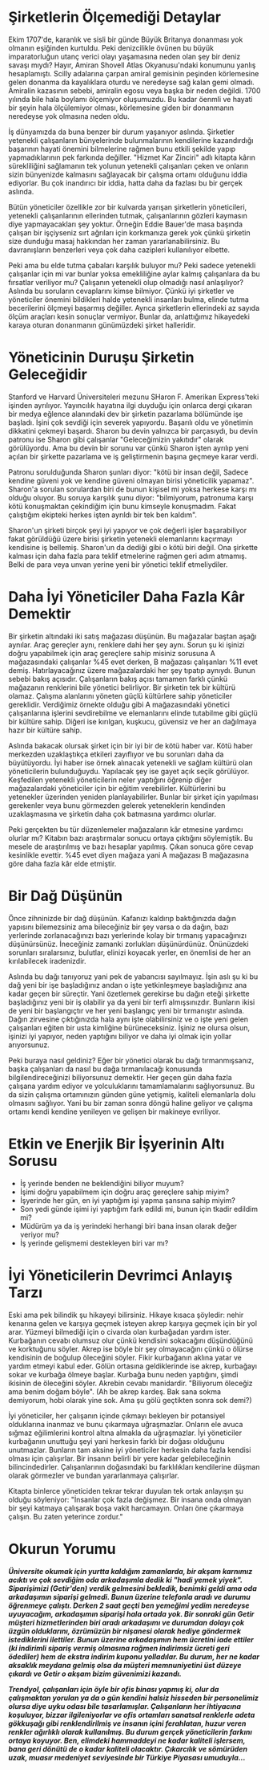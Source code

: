 # Şirketlerin Ölçemediği Detaylar
Ekim 1707'de, karanlık ve sisli bir günde Büyük Britanya donanması yok olmanın eşiğinden kurtuldu.
Peki denizcilikle övünen bu büyük imparatorluğun utanç verici olayı yaşamasına neden olan şey bir deniz savaşı mıydı?
Hayır, Amiran Shovell Atlas Okyanusu'ndaki konumunu yanlış hesaplamıştı.
Scilly adalarına çarpan amiral gemisinin peşinden körlemesine gelen donanma da kayalıklara oturdu ve neredeyse sağ kalan gemi olmadı.
Amiralin kazasının sebebi, amiralin egosu veya başka bir neden değildi.
1700 yılında bile hala boylamı ölçemiyor oluşumuzdu.
Bu kadar öenmli ve hayati bir şeyin hala ölçülemiyor olması, körlemesine giden bir donanmanın neredeyse yok olmasına neden oldu.

İş dünyamızda da buna benzer bir durum yaşanıyor aslında.
Şirketler yetenekli çalışanların bünyelerinde bulunmalarının kendilerine kazandırdığı başarının hayati önemini bilmelerine rağmen bunu etkili şekilde yapıp yapmadıklarının pek farkında değiller.
"Hizmet Kar Zinciri" adlı kitapta kârın sürekliliğini sağlamanın tek yolunun yetenekli çalışanları çeken ve onların sizin bünyenizde kalmasını sağlayacak bir çalışma ortamı olduğunu iddia ediyorlar.
Bu çok inandırıcı bir iddia, hatta daha da fazlası bu bir gerçek aslında.

Bütün yöneticiler özellikle zor bir kulvarda yarışan şirketlerin yöneticileri, yetenekli çalışanlarının ellerinden tutmak, çalışanlarının gözleri kaymasın diye yapmayacakları şey yoktur.
Örneğin Eddie Bauer'de masa başında çalışan bir işçiyseniz sırt ağrıları için korkmanıza gerek yok çünkü şirketin size dunduğu masaj hakkından her zaman yararlanabilirsiniz.
Bu davranışların benzerleri veya çok daha cazipleri kullanılıyor elbette.

Peki ama bu elde tutma çabaları karşılık buluyor mu?
Peki sadece yetenekli çalışanlar için mi var bunlar yoksa emekliliğine aylar kalmış çalışanlara da bu fırsatlar veriliyor mu?
Çalışanın yetenekli olup olmadığı nasıl anlaşılıyor?
Aslında bu soruların cevaplarını kimse bilmiyor.
Çünkü iyi şirketler ve yöneticiler önemini bildikleri halde yetenekli insanları bulma, elinde tutma becerilerini ölçmeyi başarmış değiller.
Ayrıca şirketlerin ellerindeki az sayıda ölçüm araçları kesin sonuçlar vermiyor.
Bunlar da, anlattığımız hikayedeki karaya oturan donanmanın günümüzdeki şirket halleridir.

# Yöneticinin Duruşu Şirketin Geleceğidir
Stanford ve Harvard Üniversiteleri mezunu SHaron F. Amerikan Express'teki işinden ayrılıyor.
Yayıncılık hayatına ilgi duyduğu için onlarca dergi çıkaran bir medya eğlence alanındaki dev bir şirketin pazarlama bölümünde işe başladı.
İşini çok sevdiği için severek yapıyordu.
Başarılı oldu ve yönetimin dikkatini çekmeyi başardı.
Sharon bu devin yalnızca bir parçasıydı, bu devin patronu ise Sharon gibi çalışanlar "Geleceğimizin yakıtıdır" olarak görülüyordu.
Ama bu devin bir sorunu var çünkü Sharon işten ayrılıp yeni açılan bir şirkette pazarlama ve iş geliştirmenin başına geçmeye karar verdi.

Patronu sorulduğunda Sharon şunları diyor: "kötü bir insan değil, Sadece kendine güveni yok ve kendine güveni olmayan birisi yöneticilik yapamaz".
Sharon'a sorulan sorulardan biri de bunun kişisel mi yoksa herkese karşı mı olduğu oluyor.
Bu soruya karşılık şunu diyor: "bilmiyorum, patronuma karşı kötü konuşmaktan çekindiğim için bunu kimseyle konuşmadım. Fakat çalıştığım ekipteki herkes işten ayrıldı bir tek ben kaldım".

Sharon'un şirketi birçok şeyi iyi yapıyor ve çok değerli işler başarabiliyor fakat görüldüğü üzere birisi şirketin yetenekli elemanlarını kaçırmayı kendisine iş bellemiş.
Sharon'un da dediği gibi o kötü biri değil.
Ona şirkette kalması için daha fazla para teklif etmelerine rağmen geri adım atmamış.
Belki de para veya unvan yerine yeni bir yönetici teklif etmeliydiler.

# Daha İyi Yöneticiler Daha Fazla Kâr Demektir
Bir şirketin altındaki iki satış mağazası düşünün.
Bu mağazalar baştan aşağı aynılar.
Araç gereçler aynı, renklere dahi her şey aynı.
Sorun şu ki işinizi doğru yapabilmek için araç gereçlere sahip misiniz sorusuna A mağazasındaki çalışanlar %45 evet derken, B mağazası çalışanları %11 evet demiş.
Hatırlayacağınız üzere mağazalardaki her şey tıpatıp aynıydı.
Bunun sebebi bakış açısıdır.
Çalışanların bakış açısı tamamen farklı çünkü mağazanın renklerini bile yönetici belirliyor.
Bir şirketin tek bir kültürü olamaz.
Çalışma alanlarını yöneten güçlü kültürlere sahip yöneticiler gereklidir.
Verdiğimiz örnekte olduğu gibi A mağazasındaki yönetici çalışanlarına işlerini sevdirebilme ve elemanlarını elinde tutabilme gibi güçlü bir kültüre sahip.
Diğeri ise kırılgan, kuşkucu, güvensiz ve her an dağılmaya hazır bir kültüre sahip.

Aslında bakacak olursak şirket için bir iyi bir de kötü haber var.
Kötü haber merkezden uzaklaştıkça etkileri zayıflıyor ve bu sorunları daha da büyütüyordu.
İyi haber ise örnek alınacak yetenekli ve sağlam kültürü olan yöneticilerin bulunduğuydu.
Yapılacak şey ise gayet açık seçik görülüyor.
Keşfedilen yetenekli yöneticilerin neler yaptığını öğrenip diğer mağazalardaki yöneticiler için bir eğitim verebilirler.
Kültürlerini bu yetenekler üzerinden yeniden planlayabilirler.
Bunlar bir şirket için yapılması gerekenler veya bunu görmezden gelerek yeteneklerin kendinden uzaklaşmasına ve şirketin daha çok batmasına yardımcı olurlar.

Peki gerçekten bu tür düzenlemeler mağazaların kâr etmesine yardımcı olurlar mı?
Kitabın bazı araştırmalar sonucu ortaya çıktığını söylemiştik.
Bu mesele de araştırılmış ve bazı hesaplar yapılmış.
Çıkan sonuca göre cevap kesinlikle evettir.
%45 evet diyen mağaza yani A mağazası B mağazasına göre daha fazla kâr elde etmiştir.

# Bir Dağ Düşünün
Önce zihninizde bir dağ düşünün.
Kafanızı kaldırıp baktığınızda dağın yapısını bilemezsiniz ama bileceğiniz bir şey varsa o da dağın, bazı yerlerinde zorlanacağınızı bazı yerlerinde kolay bir tırmanış yapacağınızı düşünürsünüz.
İneceğiniz zamanki zorlukları düşünürdünüz.
Önünüzdeki sorunları sıralarsınız, bulutlar, elinizi koyacak yerler, en önemlisi de her an kırılabilecek iradenizdir.

Aslında bu dağı tanıyoruz yani pek de yabancısı sayılmayız.
İşin aslı şu ki bu dağ yeni bir işe başladığınız andan o işte yetkinleşmeye başladığınız ana kadar geçen bir süreçtir.
Yani özetlemek gerekirse bu dağın eteği şirkette başladığınız yeni bir iş olabilir ya da yeni bir terfi almışsınızdır.
Bunların ikisi de yeni bir başlangıçtır ve her yeni başlangıç yeni bir tırmanıştır aslında.
Dağın zirvesine çıktığınızda hala aynı işte olabilirsiniz ve o işte yeni gelen çalışanları eğiten bir usta kimliğine bürüneceksiniz.
İşiniz ne olursa olsun, işinizi iyi yapıyor, neden yaptığını biliyor ve daha iyi olmak için yollar arıyorsunuz.

Peki buraya nasıl geldiniz?
Eğer bir yönetici olarak bu dağı tırmanmışsanız, başka çalışanları da nasıl bu dağa tırmanılacağı konusunda bilgilendireceğinizi biliyorsunuz demektir.
Her geçen gün daha fazla çalışana yardım ediyor ve yolculuklarını tamamlamalarını sağlıyorsunuz.
Bu da sizin çalışma ortamınızın günden güne yetişmiş, kaliteli elemanlarla dolu olmasını sağlıyor.
Yani bu bir zaman sonra döngü haline geliyor ve çalışma ortamı kendi kendine yenileyen ve gelişen bir makineye evriliyor.

# Etkin ve Enerjik Bir İşyerinin Altı Sorusu
* İş yerinde benden ne beklendiğini biliyor muyum?
* İşimi doğru yapabilmem için doğru araç gereçlere sahip miyim?
* İşyerinde her gün, en iyi yaptığım işi yapma şansına sahip miyim?
* Son yedi günde işimi iyi yaptığım fark edildi mi, bunun için tkadir edildim mi?
* Müdürüm ya da iş yerindeki herhangi biri bana insan olarak değer veriyor mu?
* İş yerinde gelişmemi destekleyen biri var mı?

# İyi Yöneticilerin Devrimci Anlayış Tarzı
Eski ama pek bilindik şu hikayeyi bilirsiniz.
Hikaye kısaca şöyledir: nehir kenarına gelen ve karşıya geçmek isteyen akrep karşıya geçmek için bir yol arar.
Yüzmeyi bilmediği için o civarda olan kurbağadan yardım ister.
Kurbağanın cevabı olumsuz olur çünkü kendisini sokacağını düşündüğünü ve korktuğunu söyler.
Akrep ise böyle bir şey olmayacağını çünkü o ölürse kendisinin de boğulup öleceğini söyler.
Fikir kurbağanın aklına yatar ve yardım etmeyi kabul eder.
Gölün ortasına geldiklerinde ise akrep, kurbağayı sokar ve kurbağa ölmeye başlar.
Kurbağa bunu neden yaptığını, şimdi ikisinin de öleceğini söyler.
Akrebin cevabı manidardir.
"Biliyorum öleceğiz ama benim doğam böyle".
(Ah be akrep kardeş.
Bak sana sokma demiyorum, hobi olarak yine sok.
Ama şu gölü geçtikten sonra sok demi?)

İyi yöneticiler, her çalışanın içinde çıkmayı bekleyen bir potansiyel olduklarına inanmaz ve bunu çıkarmaya uğraşmazlar.
Onların ele avuca sığmaz eğilimlerini kontrol altına almakla da uğraşmazlar.
İyi yöneticiler kurbağanın unuttuğu şeyi yani herkesin farklı bir doğası olduğunu unutmazlar.
Bunların tam aksine iyi yöneticiler herkesin daha fazla kendisi olması için çalışırlar.
Bir insanın belirli bir yere kadar gelebileceğinin bilincindedirler.
Çalışanlarının doğasındaki bu farklılıkları kendilerine düşman olarak görmezler ve bundan yararlanmaya çalışırlar.

Kitapta binlerce yöneticiden tekrar tekrar duyulan tek ortak anlayışın şu olduğu söyleniyor:
"İnsanlar çok fazla değişmez.
Bir insana onda olmayan bir şeyi katmaya çalışarak boşa vakit harcamayın.
Onları öne çıkarmaya çalışın.
Bu zaten yeterince zordur."

# Okurun Yorumu
***Üniversite okumak için yurtta kaldığım zamanlarda, bir akşam karnımız acıktı ve çok sevdiğim oda arkadaşımla dedik ki "hadi yemek yiyek".
Siparişimizi (Getir'den) verdik gelmesini bekledik, benimki geldi ama oda arkadaşımın siparişi gelmedi.
Bunun üzerine telefonla aradı ve durumu öğrenmeye çalıştı.
Derken 2 saat geçti ben yemeğimi yedim neredeyse uyuyacağım, arkadaşımın siparişi hala ortada yok.
Bir sonraki gün Getir müşteri hizmetlerinden biri aradı arkadaşımı ve durumdan dolayı çok üzgün olduklarını, özrümüzün bir nişanesi olarak hediye göndermek istediklerini ilettiler.
Bunun üzerine arkadaşımın hem ücretini iade ettiler (ki indirimli sipariş vermiş olmasına rağmen indirimsiz ücreti geri ödediler) hem de ekstra indirim kuponu yolladılar.
Bu durum, her ne kadar aksaklık meydana gelmiş olsa da müşteri memnuniyetini üst düzeye çıkardı ve Getir o akşam bizim güvenimizi kazandı.***

***Trendyol, çalışanları için öyle bir ofis binası yapmış ki, olur da çalışmaktan yorulan ya da o gün kendini halsiz hisseden bir personelimiz olursa diye uyku odası bile tasarlamışlar.
Çalışanların her ihtiyacına koşuluyor, bizzar ilgileniyorlar ve ofis ortamları sanatsal renklerle adeta gökkuşağı gibi renklendirilmiş ve insanın içini ferahlatan, huzur veren renkler ağırlıklı olarak kullanılmış.
Bu durum gerçek yöneticilerin farkını ortaya koyuyor.
Ben, elimdeki hammaddeyi ne kadar kaliteli işlersem, bana geri dönütü de o kadar kaliteli olacaktır.
Çıkarcılık ve sömürüden uzak, muasır medeniyet seviyesinde bir Türkiye Piyasası umuduyla...***
